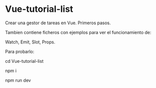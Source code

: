 # Vue-tutorial-list
Crear una gestor de tareas en Vue. Primeros pasos.

Tambien contiene ficheros con ejemplos para ver el funcionamiento de:

Watch, Emit, Slot, Props.


Para probarlo:

cd Vue-tutorial-list

npm i

npm run dev

